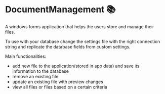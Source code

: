 # DocumentManagement :books:
A windows forms application that helps the users store and manage their files.

To use with your database change the settings file with the right connection string and replicate the database fields from custom settings.

Main functionalities:
- add new file to the application(stored in app data) and save its information to the database
- remove an existing file
- update an existing file with preview changes
- view all files or files based on a certain criteria
